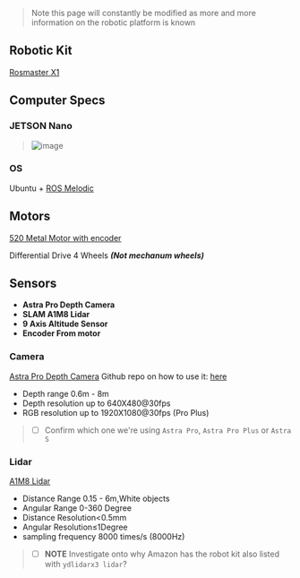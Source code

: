 > Note this page will constantly be modified as more and more information on the robotic platform is known

## Robotic Kit
[Rosmaster X1](https://a.co/d/7gkyNuO)

## Computer Specs
### JETSON Nano
>![image](https://github.com/L42ARO/CIS4900_RoboticNavigator/assets/89555610/a313f198-184e-4b6a-adb1-7db4978fcf24)
### OS
Ubuntu + [ROS Melodic](https://wiki.ros.org/melodic)
## Motors

[520 Metal Motor with encoder](https://a.co/d/bezZJWe)

Differential Drive
4 Wheels ***(Not mechanum wheels)***

## Sensors
- **Astra Pro Depth Camera**
- **SLAM A1M8 Lidar**
- **9 Axis Altitude Sensor**
- **Encoder From motor**

### Camera
[Astra Pro Depth Camera](https://www.orbbec.com/products/structured-light-camera/astra-series/)
Github repo on how to use it: [here](https://github.com/YahboomTechnology/Astra-Pro-Depth-Camera)

- Depth range 0.6m - 8m
- Depth resolution up to 640X480@30fps
- RGB resolution up to 1920X1080@30fps (Pro Plus)

>- [ ] Confirm which one we're using `Astra Pro`, `Astra Pro Plus` or `Astra S`

### Lidar
[A1M8 Lidar](https://www.amazon.com/Slamtec-RPLIDAR-Scanning-Avoidance-Navigation/dp/B07TJW5SXF)

- Distance Range 0.15 - 6m,White objects
- Angular Range 0-360 Degree
- Distance Resolution<0.5mm
- Angular Resolution≤1Degree
- sampling frequency 8000 times/s (8000Hz)

> - [ ] **NOTE** Investigate onto why Amazon has the robot kit also listed with `ydlidarx3 lidar`?